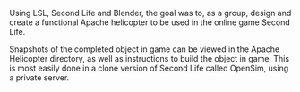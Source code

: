 Using LSL, Second Life and Blender, the goal was to, as a group, design and create a functional Apache helicopter to be used in
the online game Second Life.

Snapshots of the completed object in game can be viewed in the Apache Helicopter directory, as well as instructions
to build the object in game. This is most easily done in a clone version of Second Life called OpenSim, using
a private server.
